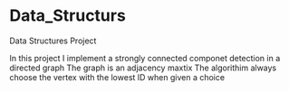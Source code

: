 # Data_Structurs
Data Structures Project

In this project I implement a strongly connected componet detection in a directed graph 
The graph is an adjacency maxtix 
The algorithim always choose the vertex with the lowest ID when given a choice
